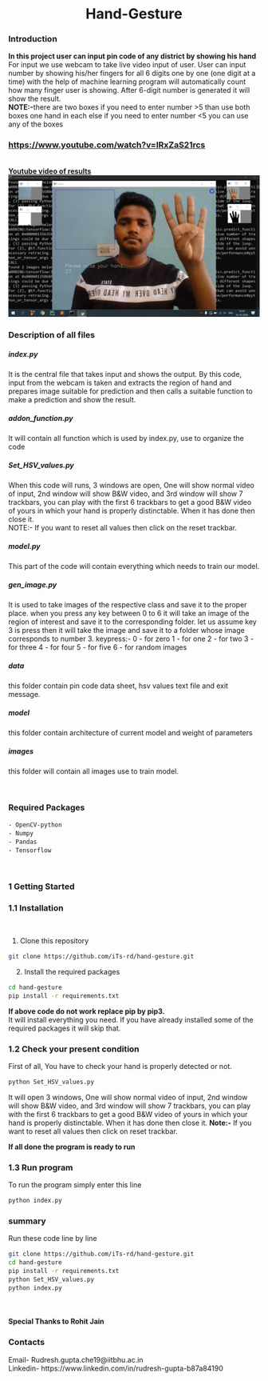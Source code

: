 <h1 align="center"> Hand-Gesture </h1>
<h3>Introduction</h3>

<strong>In this project user can input pin code of any district by showing his hand</strong><br>
For input we use webcam to take live video input of user. User can input number by showing his/her fingers for all 6 digits one by one (one digit at a time) with the help of machine learning program will automatically count how many finger user is showing. After 6-digit number is generated it will show the result.<br>
<strong>NOTE:-</strong>there are two boxes if you need to enter number >5 than use both boxes one hand in each else if you need to enter number <5 you can use any of the boxes <br> 

<h3><a href="https://www.youtube.com/watch?v=IRxZaS21rcs">https://www.youtube.com/watch?v=IRxZaS21rcs</a></h3><br>
<a href="https://www.youtube.com/watch?v=IRxZaS21rcs"><strong>Youtube video of results</strong></a><br>
<a href="https://www.youtube.com/watch?v=IRxZaS21rcs"><img src="data/thumbnail.png"></a>

<h3>Description of all files</h3>
<h5>index.py</h5>

It is the central file that takes input and shows the output. By this code, input from the webcam is taken and extracts the region of hand and prepares image suitable for prediction and then calls a suitable function to make a prediction and show the result.

<h5>addon_function.py</h5>

It will contain all function which is used by index.py, use to organize the code

<h5>Set_HSV_values.py</h5>

When this code will runs, 3 windows are open, One will show normal video of input, 2nd window will show B&W video, and 3rd window will show 7 trackbars, you can play with the first 6 trackbars to get a good B&W video of yours in which your hand is properly distinctable. When it has done then close it. <br>
NOTE:- If you want to reset all values then click on the reset trackbar.

<h5>model.py</h5>

This part of the code will contain everything which needs to train our model.

<h5>gen_image.py</h5>

It is used to take images of the respective class and save it to the proper place. when you press any key between 0 to 6 it will take an image of the region of interest and save it to the corresponding folder. let us assume key 3 is press then it will take the image and save it to a folder whose image corresponds to number 3.
keypress:-
0		- for zero
1		- for one
2		- for two
3		- for three
4		- for four
5		- for five
6		- for random images


<h5>data</h5>

this folder contain pin code data sheet, hsv values text file and exit message.

<h5>model</h5>

this folder contain architecture of current model and weight of parameters

<h5>images</h5>

this folder will contain all images use to train model.



<br>

<h3>Required Packages</h3>

```bash
- OpenCV-python
- Numpy
- Pandas
- Tensorflow 
```
<br>


<h3>1 Getting Started</h3>


<h3>1.1 Installation</h3>

   
1. Clone this repository
   
```bash
git clone https://github.com/iTs-rd/hand-gesture.git
```
   
2. Install the required packages
```bash
cd hand-gesture
pip install -r requirements.txt
```
<strong>If above code do not work replace pip by pip3.</strong><br>
It will install everything you need. If you have already installed some of the required packages it will skip that.

<h3>1.2 Check your present condition </h3>

First of all, You have to check your hand is properly detected or not.

```bash
python Set_HSV_values.py
```

It will open 3 windows, One will show normal video of input, 2nd window will show B&W video, and 3rd window will show 7 trackbars, you can play with the first 6 trackbars to get a good B&W video of yours in which your hand is properly distinctable. When it has done then close it.
<strong>Note:-</strong> If you want to reset all values then click on reset trackbar.

<strong>If all done the program is ready to run</strong>

<h3>1.3 Run program</h3>

To run the program simply enter this line

```bash
python index.py
```


<h3>summary</h3>

Run these code line by line

```bash
git clone https://github.com/iTs-rd/hand-gesture.git
cd hand-gesture
pip install -r requirements.txt
python Set_HSV_values.py
python index.py
```

<br><h4>Special Thanks to Rohit Jain</h4>
<h3>Contacts</h3>
Email- Rudresh.gupta.che19@iitbhu.ac.in <br>
Linkedin- https://www.linkedin.com/in/rudresh-gupta-b87a84190
